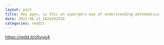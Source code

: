```yaml
--- 
layout: post 
title: Hey apes, is this an aspergers way of understanding mathematics and creating financial instruments? Just give me the oldest Kaballah fungible copy and I’ll be happy. 
date: 2021-06-22 1624392326 
categories: reddit 
--- 
```

https://redd.it/o5vyp4